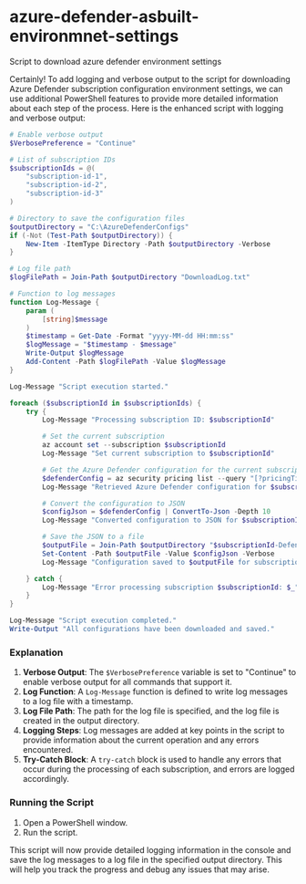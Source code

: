 # azure-defender-asbuilt-environmnet-settings
Script to download azure defender environment settings 

Certainly! To add logging and verbose output to the script for downloading Azure Defender subscription configuration environment settings, we can use additional PowerShell features to provide more detailed information about each step of the process. Here is the enhanced script with logging and verbose output:

```powershell
# Enable verbose output
$VerbosePreference = "Continue"

# List of subscription IDs
$subscriptionIds = @(
    "subscription-id-1",
    "subscription-id-2",
    "subscription-id-3"
)

# Directory to save the configuration files
$outputDirectory = "C:\AzureDefenderConfigs"
if (-Not (Test-Path $outputDirectory)) {
    New-Item -ItemType Directory -Path $outputDirectory -Verbose
}

# Log file path
$logFilePath = Join-Path $outputDirectory "DownloadLog.txt"

# Function to log messages
function Log-Message {
    param (
        [string]$message
    )
    $timestamp = Get-Date -Format "yyyy-MM-dd HH:mm:ss"
    $logMessage = "$timestamp - $message"
    Write-Output $logMessage
    Add-Content -Path $logFilePath -Value $logMessage
}

Log-Message "Script execution started."

foreach ($subscriptionId in $subscriptionIds) {
    try {
        Log-Message "Processing subscription ID: $subscriptionId"

        # Set the current subscription
        az account set --subscription $subscriptionId
        Log-Message "Set current subscription to $subscriptionId"

        # Get the Azure Defender configuration for the current subscription
        $defenderConfig = az security pricing list --query "[?pricingTier=='Standard']" -o json
        Log-Message "Retrieved Azure Defender configuration for $subscriptionId"

        # Convert the configuration to JSON
        $configJson = $defenderConfig | ConvertTo-Json -Depth 10
        Log-Message "Converted configuration to JSON for $subscriptionId"

        # Save the JSON to a file
        $outputFile = Join-Path $outputDirectory "$subscriptionId-DefenderConfig.json"
        Set-Content -Path $outputFile -Value $configJson -Verbose
        Log-Message "Configuration saved to $outputFile for subscription $subscriptionId"

    } catch {
        Log-Message "Error processing subscription $subscriptionId: $_"
    }
}

Log-Message "Script execution completed."
Write-Output "All configurations have been downloaded and saved."
```

### Explanation
1. **Verbose Output**: The `$VerbosePreference` variable is set to "Continue" to enable verbose output for all commands that support it.
2. **Log Function**: A `Log-Message` function is defined to write log messages to a log file with a timestamp.
3. **Log File Path**: The path for the log file is specified, and the log file is created in the output directory.
4. **Logging Steps**: Log messages are added at key points in the script to provide information about the current operation and any errors encountered.
5. **Try-Catch Block**: A `try-catch` block is used to handle any errors that occur during the processing of each subscription, and errors are logged accordingly.

### Running the Script
1. Open a PowerShell window.
2. Run the script.

This script will now provide detailed logging information in the console and save the log messages to a log file in the specified output directory. This will help you track the progress and debug any issues that may arise.
